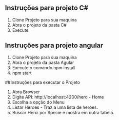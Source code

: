
## Instruções para projeto C#
1. Clone Projeto para sua maquina
2. Abra o projeto da pasta C#
3. Execute 

## Instruções para projeto angular
1. Clone Projeto para sua maquina
2. Abra o projeto da pasta Agular 
3. Execute o comando npm install
4. npm start

##Instruções para executar o Projeto
1. Abra Browser
2. Digite 
API: http://localhost:4200/hero - Home
3. Escolha a opção do Menu 
4. Listar Heroes - Traz a uma lista de heroes.
5. Buscar Heroi por Specie e mostra em outra tabela.